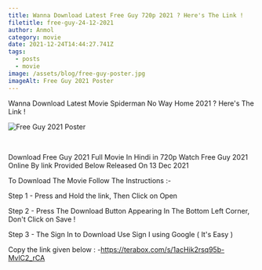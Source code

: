 ```yaml
---
title: Wanna Download Latest Free Guy 720p 2021 ? Here's The Link !
filetitle: free-guy-24-12-2021
author: Anmol
category: movie
date: 2021-12-24T14:44:27.741Z
tags:
  - posts
  - movie
image: /assets/blog/free-guy-poster.jpg
imageAlt: Free Guy 2021 Poster
---
```

Wanna Download Latest Movie Spiderman No Way Home 2021 ? Here's The Link !


![Free Guy 2021 Poster](/assets/blog/free-guy-poster.jpg "Free Guy 2021")


﻿





Download Free Guy 2021 Full Movie In Hindi in 720p Watch Free Guy 2021 Online By link Provided Below Released On 13 Dec 2021

To Download The Movie Follow The Instructions :-

Step 1 - Press and Hold the link, Then Click on Open

Step 2 - Press The Download Button Appearing In The Bottom Left Corner, Don't Click on Save !

Step 3 - The Sign In to Download Use Sign I using Google ( It's Easy )

Copy the link given below : -https://terabox.com/s/1acHik2rsq95b-MvlC2_rCA